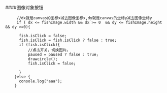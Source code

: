 ####图像对象按钮

         //dx就是canvas的坐标x减去图像坐标x,dy就是canvas的坐标y减去图像坐标y
         if ( dx <= fishImage.width && dx >= 0  && dy <= fishImage.height && dy >=0){
  
          fish.isClick = false;
          fish.isClick = fish.isClick ? false : true;
          if (fish.isClick){
              //点击开关，切换图片。  
              paused = paused ? false : true;
              drawcircle();
              fish.isClick = false;
            
          }
        }else {
          console.log("aaa");
        }